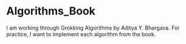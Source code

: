 # Algorithms_Book

I am working through Grokking Algorithms by Aditya Y. Bhargava. For practice, I want to implement each algorithm from the book.

